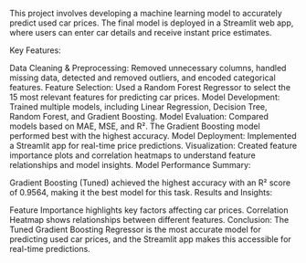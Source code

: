 This project involves developing a machine learning model to accurately predict used car prices. The final model is deployed in a Streamlit web app, where users can enter car details and receive instant price estimates.

Key Features:

Data Cleaning & Preprocessing: Removed unnecessary columns, handled missing data, detected and removed outliers, and encoded categorical features.
Feature Selection: Used a Random Forest Regressor to select the 15 most relevant features for predicting car prices.
Model Development: Trained multiple models, including Linear Regression, Decision Tree, Random Forest, and Gradient Boosting.
Model Evaluation: Compared models based on MAE, MSE, and R². The Gradient Boosting model performed best with the highest accuracy.
Model Deployment: Implemented a Streamlit app for real-time price predictions.
Visualization: Created feature importance plots and correlation heatmaps to understand feature relationships and model insights.
Model Performance Summary:

Gradient Boosting (Tuned) achieved the highest accuracy with an R² score of 0.9564, making it the best model for this task.
Results and Insights:

Feature Importance highlights key factors affecting car prices.
Correlation Heatmap shows relationships between different features.
Conclusion: The Tuned Gradient Boosting Regressor is the most accurate model for predicting used car prices, and the Streamlit app makes this accessible for real-time predictions.
